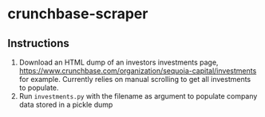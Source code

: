# crunchbase-scraper

## Instructions
1. Download an HTML dump of an investors investments page, https://www.crunchbase.com/organization/sequoia-capital/investments for example. Currently relies on manual scrolling to get all investments to populate.
2. Run `investments.py` with the filename as argument to populate company data stored in a pickle dump
